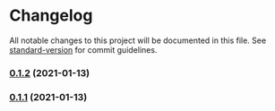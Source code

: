 # Changelog

All notable changes to this project will be documented in this file. See [standard-version](https://github.com/conventional-changelog/standard-version) for commit guidelines.

### [0.1.2](https://github.com/Stuff-Mods/GamepadLib/compare/v0.1.1...v0.1.2) (2021-01-13)

### [0.1.1](https://github.com/Stuff-Mods/GamepadLib/compare/v0.1.0...v0.1.1) (2021-01-13)
